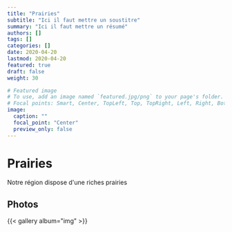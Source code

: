 ```yaml
---
title: "Prairies"
subtitle: "Ici il faut mettre un soustitre"
summary: "Ici il faut mettre un résumé"
authors: []
tags: []
categories: []
date: 2020-04-20
lastmod: 2020-04-20
featured: true
draft: false
weight: 30

# Featured image
# To use, add an image named `featured.jpg/png` to your page's folder.
# Focal points: Smart, Center, TopLeft, Top, TopRight, Left, Right, BottomLeft, Bottom, BottomRight.
image:
  caption: ""
  focal_point: "Center"
  preview_only: false
---
```


# Prairies

Notre région dispose d'une riches prairies

<!-- ![](/img/gallerie/prairies/prairie_01.jpg)
*Prairies en Automne entre les villages de Recogne et Cobru*

![](/img/gallerie/prairies/prairie_02.jpg)
*Prairies en Automne entre les villages de Recogne et Cobru* -->


## Photos

{{< gallery album="img" >}}
